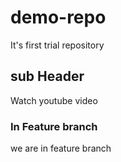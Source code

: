 # demo-repo
It's first trial repository
## sub Header
Watch youtube video
### In Feature branch
we are in feature branch